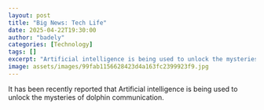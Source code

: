 ```yaml
---
layout: post
title: "Big News: Tech Life"
date: 2025-04-22T19:30:00
author: "badely"
categories: [Technology]
tags: []
excerpt: "Artificial intelligence is being used to unlock the mysteries of dolphin communication."
image: assets/images/99fab1156628423d4a163fc2399923f9.jpg
---
```


It has been recently reported that Artificial intelligence is being used to unlock the mysteries of dolphin communication.


